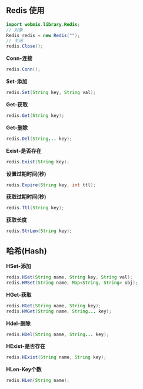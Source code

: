 ## Redis 使用
```java
import webmis.library.Redis;
// 对象
Redis redis = new Redis("");
// 关闭
redis.Close();
```
**Conn-连接**
```java
redis.Conn();
```
**Set-添加**
```java
redis.Set(String key, String val);
```
**Get-获取**
```java
redis.Get(String key);
```
**Get-删除**
```java
redis.Del(String... key);
```
**Exist-是否存在**
```java
redis.Exist(String key);
```
**设置过期时间(秒)**
```java
redis.Expire(String key, int ttl);
```
**获取过期时间(秒)**
```java
redis.Ttl(String key);
```
**获取长度**
```java
redis.StrLen(String key);
```

## 哈希(Hash)
**HSet-添加**
```java
redis.HSet(String name, String key, String val);
redis.HMSet(String name, Map<String, String> obj);
```
**HGet-获取**
```java
redis.HGet(String name, String key);
redis.HMGet(String name, String... key);
```
**Hdel-删除**
```java
redis.HDel(String name, String... key);
```
**HExist-是否存在**
```java
redis.HExist(String name, String key);
```
**HLen-Key个数**
```java
redis.HLen(String name);
```